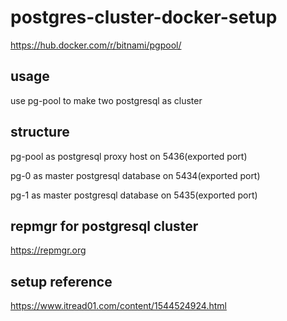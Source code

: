 # postgres-cluster-docker-setup

https://hub.docker.com/r/bitnami/pgpool/

## usage

use pg-pool to make two postgresql as cluster

## structure

pg-pool as postgresql proxy host on 5436(exported port)

pg-0 as master postgresql database on 5434(exported port)

pg-1 as master postgresql database on 5435(exported port)

## repmgr for postgresql cluster

https://repmgr.org

## setup reference

https://www.itread01.com/content/1544524924.html